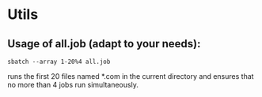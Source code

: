 # Utils
## Usage of all.job (adapt to your needs): 
```
sbatch --array 1-20%4 all.job
```
runs the first 20 files named \*.com in the current directory
and ensures that no more than 4 jobs run simultaneously.
